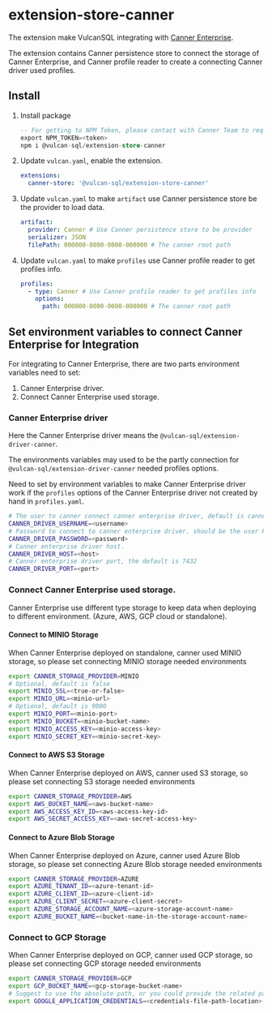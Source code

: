 # extension-store-canner

The extension make VulcanSQL integrating with [Canner Enterprise](https://cannerdata.com/product).

The extension contains Canner persistence store to connect the storage of Canner Enterprise, and Canner profile reader to create a connecting Canner driver used profiles.

## Install

1. Install package

   ```sql
   -- For getting to NPM Token, please contact with Canner Team to request, it needed for using the package
   export NPM_TOKEN=<token>
   npm i @vulcan-sql/extension-store-canner
   ```

2. Update `vulcan.yaml`, enable the extension.

   ```yaml
   extensions:
     canner-store: '@vulcan-sql/extension-store-canner'
   ```

3. Update `vulcan.yaml` to make `artifact` use Canner persistence store be the provider to load data.

   ```yaml
   artifact:
     provider: Canner # Use Canner persistence store to be provider
     serializer: JSON
     filePath: 000000-0000-0000-000000 # The canner root path
   ```

4. Update `vulcan.yaml` to make `profiles` use Canner profile reader to get profiles info.

   ```yaml
   profiles:
     - type: Canner # Use Canner profile reader to get profiles info
       options:
         path: 000000-0000-0000-000000 # The canner root path
   ```

## Set environment variables to connect Canner Enterprise for Integration

For integrating to Canner Enterprise, there are two parts environment variables need to set:

1. Canner Enterprise driver.
2. Connect Canner Enterprise used storage.

### Canner Enterprise driver

Here the Canner Enterprise driver means the `@vulcan-sql/extension-driver-canner`.

The environments variables may used to be the partly connection for `@vulcan-sql/extension-driver-canner` needed profiles options.

Need to set by environment variables to make Canner Enterprise driver work if the `profiles` options of the Canner Enterprise driver not created by hand in `profiles.yaml`.

```bash
# The user to canner connect canner enterprise driver, default is canner.
CANNER_DRIVER_USERNAME=<username>
# Password to connect to canner enterprise driver. should be the user PAT
CANNER_DRIVER_PASSWORD=<password>
# Canner enterprise driver host.
CANNER_DRIVER_HOST=<host>
# Canner enterprise driver port, the default is 7432
CANNER_DRIVER_PORT=<port>
```

### Connect Canner Enterprise used storage.

Canner Enterprise use different type storage to keep data when deploying to different environment. (Azure, AWS, GCP cloud or standalone).

#### Connect to MINIO Storage

When Canner Enterprise deployed on standalone, canner used MINIO storage, so please set connecting MINIO storage needed environments

```bash
export CANNER_STORAGE_PROVIDER=MINIO
# Optional, default is false
export MINIO_SSL=<true-or-false>
export MINIO_URL=<minio-url>
# Optional, default is 9000
export MINIO_PORT=<minio-port>
export MINIO_BUCKET=<minio-bucket-name>
export MINIO_ACCESS_KEY=<minio-access-key>
export MINIO_SECRET_KEY=<minio-secret-key>
```

#### Connect to AWS S3 Storage

When Canner Enterprise deployed on AWS, canner used S3 storage, so please set connecting S3 storage needed environments

```bash
export CANNER_STORAGE_PROVIDER=AWS
export AWS_BUCKET_NAME=<aws-bucket-name>
export AWS_ACCESS_KEY_ID=<aws-access-key-id>
export AWS_SECRET_ACCESS_KEY=<aws-secret-access-key>
```

#### Connect to Azure Blob Storage

When Canner Enterprise deployed on Azure, canner used Azure Blob storage, so please set connecting Azure Blob storage needed environments

```bash
export CANNER_STORAGE_PROVIDER=AZURE
export AZURE_TENANT_ID=<azure-tenant-id>
export AZURE_CLIENT_ID=<azure-client-id>
export AZURE_CLIENT_SECRET=<azure-client-secret>
export AZURE_STORAGE_ACCOUNT_NAME=<azure-storage-account-name>
export AZURE_BUCKET_NAME=<bucket-name-in-the-storage-account-name>
```

### Connect to GCP Storage

When Canner Enterprise deployed on GCP, canner used GCP storage, so please set connecting GCP storage needed environments

```bash
export CANNER_STORAGE_PROVIDER=GCP
export GCP_BUCKET_NAME=<gcp-storage-bucket-name>
# Suggest to use the absolute path, or you could provide the related path in your project
export GOOGLE_APPLICATION_CREDENTIALS=<credentials-file-path-location>
```
